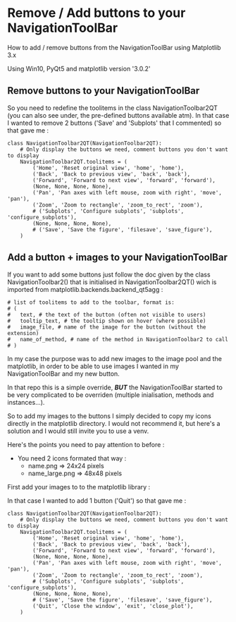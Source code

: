 # Remove / Add buttons to your NavigationToolBar
How to add / remove buttons from the NavigationToolBar using Matplotlib 3.x

Using Win10, PyQt5 and matplotlib version '3.0.2'

## Remove buttons to your NavigationToolBar

So you need to redefine the toolitems in the class NavigationToolbar2QT (you can also see under, the pre-defined buttons available atm). In that case I wanted to remove 2 buttons ('Save' and 'Subplots' that I commented) so that gave me :

    class NavigationToolbar2QT(NavigationToolbar2QT):
        # Only display the buttons we need, comment buttons you don't want to display
        NavigationToolbar2QT.toolitems = (
            ('Home', 'Reset original view', 'home', 'home'),
            ('Back', 'Back to previous view', 'back', 'back'),
            ('Forward', 'Forward to next view', 'forward', 'forward'),
            (None, None, None, None),
            ('Pan', 'Pan axes with left mouse, zoom with right', 'move', 'pan'),
            ('Zoom', 'Zoom to rectangle', 'zoom_to_rect', 'zoom'),
            # ('Subplots', 'Configure subplots', 'subplots', 'configure_subplots'),
            (None, None, None, None),
            # ('Save', 'Save the figure', 'filesave', 'save_figure'),
        )

## Add a button + images to your NavigationToolBar

If you want to add some buttons just follow the doc given by the class NavigationToolbar2() that is initialised in NavigationToolbar2QT() wich is imported from matplotlib.backends.backend_qt5agg :

    # list of toolitems to add to the toolbar, format is:
    # (
    #   text, # the text of the button (often not visible to users)
    #   tooltip_text, # the tooltip shown on hover (where possible)
    #   image_file, # name of the image for the button (without the extension)
    #   name_of_method, # name of the method in NavigationToolbar2 to call
    # )

In my case the purpose was to add new images to the image pool and the matplotlib, in order to be able to use images I wanted in my 
NavigationToolBar and my new button.

In that repo this is a simple override, **_BUT_** the NavigationToolBar started to be very complicated to be overriden (multiple inialisation, methods and instances...).

So to add my images to the buttons I simply decided to copy my icons directly in the matplotlib directory. I would not recommend it, but here's a solution and I would still invite you to use a venv.

Here's the points you need to pay attention to before :
- You need 2 icons formated that way :
  - name.png => 24x24 pixels
  - name_large.png => 48x48 pixels
  
First add your images to to the matplotlib library :


In that case I wanted to add 1 button ('Quit') so that gave me :
```
class NavigationToolbar2QT(NavigationToolbar2QT):
    # Only display the buttons we need, comment buttons you don't want to display
    NavigationToolbar2QT.toolitems = (
        ('Home', 'Reset original view', 'home', 'home'),
        ('Back', 'Back to previous view', 'back', 'back'),
        ('Forward', 'Forward to next view', 'forward', 'forward'),
        (None, None, None, None),
        ('Pan', 'Pan axes with left mouse, zoom with right', 'move', 'pan'),
        ('Zoom', 'Zoom to rectangle', 'zoom_to_rect', 'zoom'),
        # ('Subplots', 'Configure subplots', 'subplots', 'configure_subplots'),
        (None, None, None, None),
        # ('Save', 'Save the figure', 'filesave', 'save_figure'),
        ('Quit', 'Close the window', 'exit', 'close_plot'),
    )
```
